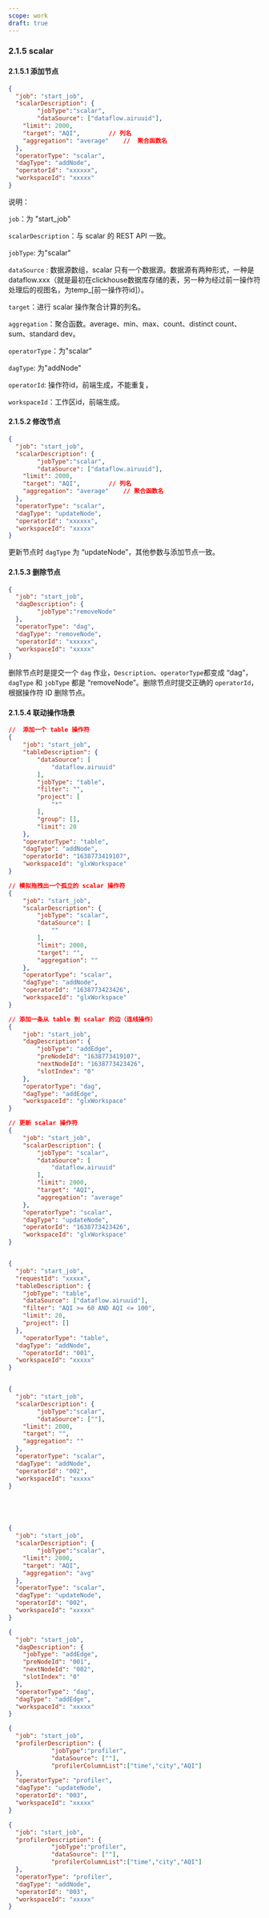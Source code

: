 ```yaml
---
scope: work
draft: true
---
```

### 2.1.5 scalar

#### 2.1.5.1 添加节点

```json
{
  "job": "start_job",
  "scalarDescription": {
        "jobType":"scalar",
        "dataSource": ["dataflow.airuuid"],
	"limit": 2000,
	"target": "AQI",		// 列名
	"aggregation": "average"	//  聚合函数名
  },
  "operatorType": "scalar",
  "dagType": "addNode",
  "operatorId": "xxxxxx",
  "workspaceId": "xxxxx"
}
```

说明：

`job`：为 "start_job"

`scalarDescription`：与 scalar 的 REST API 一致。

`jobType`: 为"scalar"

`dataSource` : 数据源数组，scalar 只有一个数据源。数据源有两种形式，一种是dataflow.xxx（就是最初在clickhouse数据库存储的表，另一种为经过前一操作符处理后的视图名，为temp_[前一操作符id]）。

`target`：进行 scalar 操作聚合计算的列名。

`aggregation`：聚合函数。average、min、max、count、distinct count、sum、standard dev。

`operatorType`：为"scalar"

`dagType`: 为"addNode"

`operatorId`: 操作符id，前端生成，不能重复，

`workspaceId`：工作区id，前端生成。

#### 2.1.5.2 修改节点

```json
{
  "job": "start_job",
  "scalarDescription": {
        "jobType":"scalar",
        "dataSource": ["dataflow.airuuid"],
	"limit": 2000,
	"target": "AQI",		// 列名
	"aggregation": "average"	// 聚合函数名
  },
  "operatorType": "scalar",
  "dagType": "updateNode",
  "operatorId": "xxxxxx",
  "workspaceId": "xxxxx"
}
```

更新节点时 `dagType` 为 “updateNode”，其他参数与添加节点一致。



#### 2.1.5.3 删除节点

```json
{
  "job": "start_job",
  "dagDescription": {
        "jobType":"removeNode"
  },
  "operatorType": "dag",
  "dagType": "removeNode",
  "operatorId": "xxxxxx",
  "workspaceId": "xxxxx"
}
```

删除节点时是提交一个 `dag` 作业，`Description`、`operatorType`都变成 “dag”，`dagType` 和 `jobType` 都是 “removeNode”。删除节点时提交正确的 `operatorId`，根据操作符 ID 删除节点。

#### 2.1.5.4 联动操作场景

```json
//  添加一个 table 操作符
{
    "job": "start_job",
    "tableDescription": {
        "dataSource": [
            "dataflow.airuuid"
        ],
        "jobType": "table",
        "filter": "",
        "project": [
            "*"
        ],
        "group": [],
        "limit": 20
    },
    "operatorType": "table",
    "dagType": "addNode",
    "operatorId": "1638773419107",
    "workspaceId": "glxWorkspace"
}

// 模拟拖拽出一个孤立的 scalar 操作符
{
    "job": "start_job",
    "scalarDescription": {
        "jobType": "scalar",
        "dataSource": [
            ""
        ],
        "limit": 2000,
        "target": "",
        "aggregation": ""
    },
    "operatorType": "scalar",
    "dagType": "addNode",
    "operatorId": "1638773423426",
    "workspaceId": "glxWorkspace"
}

// 添加一条从 table 到 scalar 的边（连线操作）
{
    "job": "start_job",
    "dagDescription": {
        "jobType": "addEdge",
        "preNodeId": "1638773419107",
        "nextNodeId": "1638773423426",
        "slotIndex": "0"
    },
    "operatorType": "dag",
    "dagType": "addEdge",
    "workspaceId": "glxWorkspace"
}

// 更新 scalar 操作符
{
    "job": "start_job",
    "scalarDescription": {
        "jobType": "scalar",
        "dataSource": [
            "dataflow.airuuid"
        ],
        "limit": 2000,
        "target": "AQI",
        "aggregation": "average"
    },
    "operatorType": "scalar",
    "dagType": "updateNode",
    "operatorId": "1638773423426",
    "workspaceId": "glxWorkspace"
}
```





```json

{
  "job": "start_job",
  "requestId": "xxxxx",
  "tableDescription": {
    "jobType": "table",
    "dataSource": ["dataflow.airuuid"],
    "filter": "AQI >= 60 AND AQI <= 100",
    "limit": 20,
    "project": []
  },
    "operatorType": "table",
  "dagType": "addNode",
    "operatorId": "001",
  "workspaceId": "xxxxx"
}


{
  "job": "start_job",
  "scalarDescription": {
        "jobType":"scalar",
        "dataSource": [""],
	"limit": 2000,
    "target": "",
    "aggregation": ""
  },
  "operatorType": "scalar",
  "dagType": "addNode",
  "operatorId": "002",
  "workspaceId": "xxxxx"
}





{
  "job": "start_job",
  "scalarDescription": {
        "jobType":"scalar",
	"limit": 2000,
    "target": "AQI",
    "aggregation": "avg"
  },
  "operatorType": "scalar",
  "dagType": "updateNode",
  "operatorId": "002",
  "workspaceId": "xxxxx"
}

{
  "job": "start_job",
  "dagDescription": {
    "jobType": "addEdge",
    "preNodeId": "001",
    "nextNodeId": "002",
    "slotIndex": "0"
  },
  "operatorType": "dag",
  "dagType": "addEdge",
  "workspaceId": "xxxxx"
}

{
  "job": "start_job",
  "profilerDescription": {
            "jobType":"profiler",
            "dataSource": [""],
            "profilerColumnList":["time","city","AQI"]
  },
  "operatorType": "profiler",
  "dagType": "updateNode",
  "operatorId": "003",
  "workspaceId": "xxxxx"
}

{
  "job": "start_job",
  "profilerDescription": {
            "jobType":"profiler",
            "dataSource": [""],
            "profilerColumnList":["time","city","AQI"]
  },
  "operatorType": "profiler",
  "dagType": "addNode",
  "operatorId": "003",
  "workspaceId": "xxxxx"
}
```


